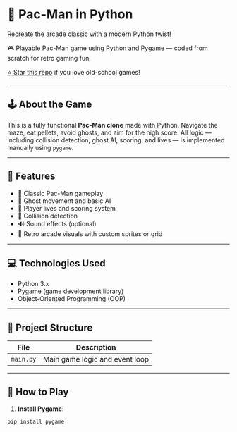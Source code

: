 # 👾 Pac-Man in Python  
Recreate the arcade classic with a modern Python twist!

🎮 Playable Pac-Man game using Python and Pygame — coded from scratch for retro gaming fun.

[⭐ Star this repo](https://github.com/sanvega9/Pac-Man) if you love old-school games!

---

## 🕹️ About the Game

This is a fully functional **Pac-Man clone** made with Python. Navigate the maze, eat pellets, avoid ghosts, and aim for the high score. All logic — including collision detection, ghost AI, scoring, and lives — is implemented manually using `pygame`.

---

## 🎯 Features

- 🍒 Classic Pac-Man gameplay  
- 👻 Ghost movement and basic AI  
- 💛 Player lives and scoring system  
- 🧠 Collision detection  
- 🔊 Sound effects (optional)  
- 🎨 Retro arcade visuals with custom sprites or grid

---

## 💻 Technologies Used

- Python 3.x  
- Pygame (game development library)  
- Object-Oriented Programming (OOP)

---

## 📂 Project Structure

| File                     | Description                               |
|--------------------------|-------------------------------------------|
| `main.py`                | Main game logic and event loop            | |

---

## 🚀 How to Play

1. **Install Pygame:**

```bash
pip install pygame
